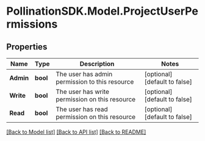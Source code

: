 
# PollinationSDK.Model.ProjectUserPermissions

## Properties

Name | Type | Description | Notes
------------ | ------------- | ------------- | -------------
**Admin** | **bool** | The user has admin permission to this resource | [optional] [default to false]
**Write** | **bool** | The user has write permission on this resource | [optional] [default to false]
**Read** | **bool** | The user has read permission on this resource | [optional] [default to false]

[[Back to Model list]](../README.md#documentation-for-models)
[[Back to API list]](../README.md#documentation-for-api-endpoints)
[[Back to README]](../README.md)

